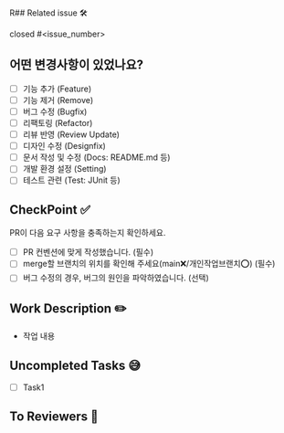 R## Related issue 🛠

closed #<issue_number>

## 어떤 변경사항이 있었나요?

-   [ ] 기능 추가 (Feature)
-   [ ] 기능 제거 (Remove)
-   [ ] 버그 수정 (Bugfix)
-   [ ] 리팩토링 (Refactor)
-   [ ] 리뷰 반영 (Review Update)
-   [ ] 디자인 수정 (Designfix)
-   [ ] 문서 작성 및 수정 (Docs: README.md 등)
-   [ ] 개발 환경 설정 (Setting)
-   [ ] 테스트 관련 (Test: JUnit 등)

## CheckPoint ✅

PR이 다음 요구 사항을 충족하는지 확인하세요.

-   [ ] PR 컨벤션에 맞게 작성했습니다. (필수)
-   [ ] merge할 브랜치의 위치를 확인해 주세요(main❌/개인작업브랜치⭕) (필수)
-   [ ] 버그 수정의 경우, 버그의 원인을 파악하였습니다. (선택)

## Work Description ✏️

-   작업 내용

## Uncompleted Tasks 😅

-   [ ] Task1

## To Reviewers 📢
